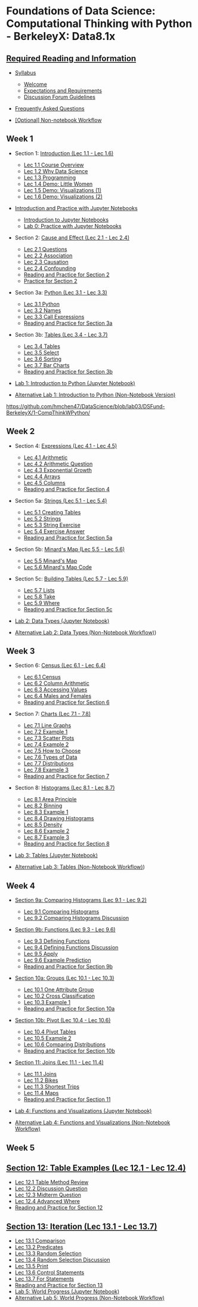 # Foundations of Data Science: Computational Thinking with Python - BerkeleyX: Data8.1x

## [Required Reading and Information](./00-RequiredReading.md)

+ [Syllabus](./00-RequiredReading.md#syllabus)
    + [Welcome](./00-RequiredReading.md#welcome)
    + [Expectations and Requirements](./00-RequiredReading.md#expectations-and-requirements)
    + [Discussion Forum Guidelines](./00-RequiredReading.md#discussion-forum-guidelines)

+ [Frequently Asked Questions](./00-RequiredReading.md#frequently-asked-questions)
+ [[Optional] Non-notebook Workflow](./00-RequiredReading.md#optional-non-notebook-workflow)

## Week 1

+ Section 1: [Introduction (Lec 1.1 - Lec 1.6)](./01-Intro.md)
    + [Lec 1.1 Course Overview](./01-Intro.md#lec-11-course-overview)
    + [Lec 1.2 Why Data Science](./01-Intro.md#lec-12-why-data-science)
    + [Lec 1.3 Programming](./01-Intro.md#lec-13-programming)
    + [Lec 1.4 Demo: Little Women](./01-Intro.md#lec-14-demo-little-women)
    + [Lec 1.5 Demo: Visualizations (1)](./01-Intro.md#lec-15-demo-visualizations-1)
    + [Lec 1.6 Demo: Visualizations (2)](./01-Intro.md#lec-16-demo-visualizations-2)

+ [Introduction and Practice with Jupyter Notebooks](./01a-Jupyter.md#introduction-to-jupyter-notebooks)
    + [Introduction to Jupyter Notebooks](./01a-Jupyter.md#introduction-to-jupyter-notebooks#introduction-to-jupyter-notebooks)
    + [Lab 0: Practice with Jupyter Notebooks](./01a-Jupyter.md#lab-0-practice-with-jupyter-notebooks)

+ Section 2: [Cause and Effect (Lec 2.1 - Lec 2.4)](./02-CauseAndEffect.md)
    + [Lec 2.1 Questions](./02-CauseAndEffect.md#lec-21-questions)
    + [Lec 2.2 Association](./02-CauseAndEffect.md#lec-22-association)
    + [Lec 2.3 Causation](./02-CauseAndEffect.md#lec-23-causation)
    + [Lec 2.4 Confounding](./02-CauseAndEffect.md#lec24-confounding)
    + [Reading and Practice for Section 2](./02-CauseAndEffect.md#reading-and-practice-for-section-2)
    + [Practice for Section 2](./02-CauseAndEffect.md#practice-for-section-2)

+ Section 3a: [Python (Lec 3.1 - Lec 3.3)](./03-PythonTables.md)
    + [Lec 3.1 Python](./03-PythonTables.md#lec-31-python)
    + [Lec 3.2 Names](./03-PythonTables.md#lec-32-names)
    + [Lec 3.3 Call Expressions](./03-PythonTables.md#lec-33-call-expressions)
    + [Reading and Practice for Section 3a](./03-PythonTables.md#reading-and-practice-for-section-3a)

+ Section 3b: [Tables (Lec 3.4 - Lec 3.7)](./03-PythonTables.md#section-3b-tables-lec-34---lec-37)
    + [Lec 3.4 Tables](./03-PythonTables.md#lec-34-tables)
    + [Lec 3.5 Select](./03-PythonTables.md#lec-35-select)
    + [Lec 3.6 Sorting](./03-PythonTables.md#lec-36-sorting)
    + [Lec 3.7 Bar Charts](./03-PythonTables.md#lec-37-bar-charts)
    + [Reading and Practice for Section 3b](./03-PythonTables.md#reading-and-practice-for-section-3b)

+ [Lab 1: Introduction to Python (Jupyter Notebook)](./lab1-IntroPython.md)
+ [Alternative Lab 1: Introduction to Python (Non-Notebook Version)](lab1-IntroPython.md)

https://github.com/hmchen47/DataScience/blob/lab03/DSFund-BerkeleyX/1-CompThinkWPython/
## Week 2

+ Section 4: [Expressions (Lec 4.1 - Lec 4.5)](./04-Expression.md)
    + [Lec 4.1 Arithmetic](./04-Expression.md#lec-41-arithmetic)
    + [Lec 4.2 Arithmetic Question](./04-Expression.md#lec-42-arithmetic-question)
    + [Lec 4.3 Exponential Growth](./04-Expression.md#lec-43-exponential-growth)
    + [Lec 4.4 Arrays](./04-Expression.md#lec-44-arrays)
    + [Lec 4.5 Columns](./04-Expression.md#lec-45-columns)
    + [Reading and Practice for Section 4](./04-Expression.md#reading-and-practice-for-section-4)

+ Section 5a: [Strings (Lec 5.1 - Lec 5.4)](./05-Strings.md)
    + [Lec 5.1 Creating Tables](./05-Strings.md#lec-51-creating-tables)
    + [Lec 5.2 Strings](./05-Strings.md#lec-52-strings)
    + [Lec 5.3 String Exercise](./05-Strings.md#lec-53-string-exercise)
    + [Lec 5.4 Exercise Answer](./05-Strings.md#lec-54-exercise-answer)
    + [Reading and Practice for Section 5a](./05-Strings.md#reading-and-practice-for-section-5a)

+ Section 5b: [Minard's Map (Lec 5.5 - Lec 5.6)](./05-Strings.md#section-5b-minrads-map-lec-55---lec-56)
    + [Lec 5.5 Minard's Map](./05-Strings.md#lec-55-minards-map)
    + [Lec 5.6 Minard's Map Code](./05-Strings.md#lec-56-minards-map-code)

+ Section 5c: [Building Tables (Lec 5.7 - Lec 5.9)](./05-Strings.md#section-5c-building-tables-lec-57---lec-59)
    + [Lec 5.7 Lists](./05-Strings.md#lec-57-lists)
    + [Lec 5.8 Take](./05-Strings.md#lec-58-take)
    + [Lec 5.9 Where](./05-Strings.md#lec-59-where)
    + [Reading and Practice for Section 5c](./05-Strings.md#reading-and-practice-for-section-5c)

+ [Lab 2: Data Types (Jupyter Notebook)](./lab2-DataTypes.md)
+ [Alternative Lab 2: Data Types (Non-Notebook Workflow)](./lab2-DataTypes.md#alternative-lab-2-data-types-non-notebook-workflow))

## Week 3

+ Section 6: [Census (Lec 6.1 - Lec 6.4)](./06-Census.md)
    + [Lec 6.1 Census](./06-Census.md#lec-61-census)
    + [Lec 6.2 Column Arithmetic](./06-Census.md#lec-62-column-arithmetic)
    + [Lec 6.3 Accessing Values](./06-Census.md#lec-63-accessing-values)
    + [Lec 6.4 Males and Females](./06-Census.md#lec-64-males-and-females)
    + [Reading and Practice for Section 6](./06-Census.md#reading-and-practice-for-section-6)

+ Section 7: [Charts (Lec 7.1 - 7.8)](./07-Charts.md)
    + [Lec 7.1 Line Graphs](./07-Charts.md#lec-71-line-graphs)
    + [Lec 7.2 Example 1](./07-Charts.md#lec-72-example-1)
    + [Lec 7.3 Scatter Plots](./07-Charts.md#lec-73-scatter-plots)
    + [Lec 7.4 Example 2](./07-Charts.md#lec-74-example-2)
    + [Lec 7.5 How to Choose](./07-Charts.md#lec-75-how-to-choose)
    + [Lec 7.6 Types of Data](./07-Charts.md#lec-76-types-of-data)
    + [Lec 7.7 Distributions](./07-Charts.md#lec-77-distributions)
    + [Lec 7.8 Example 3](./07-Charts.md#lec-78-example-3)
    + [Reading and Practice for Section 7](./07-Charts.md#reading-and-practice-for-section-7)

+ Section 8: [Histograms (Lec 8.1 - Lec 8.7)](./08-Histograms.md)
    + [Lec 8.1 Area Principle](./08-Histograms.md#lec-81-area-principle)
    + [Lec 8.2 Binning](./08-Histograms.md#lec-82-binning)
    + [Lec 8.3 Example 1](./08-Histograms.md#lec-83-example-1)
    + [Lec 8.4 Drawing Histograms](./08-Histograms.md#lec-84-drawing-histograms)
    + [Lec 8.5 Density](./08-Histograms.md#lec-85-density)
    + [Lec 8.6 Example 2](./08-Histograms.md#lec-86-example-2)
    + [Lec 8.7 Example 3](./08-Histograms.md#lec-87-example-3)
    + [Reading and Practice for Section 8](./08-Histograms.md#reading-and-practice-for-section-8)
+ [Lab 3: Tables (Jupyter Notebook)](./lab3-Tables.md)
+ [Alternative Lab 3: Tables (Non-Notebook Workflow)](./lab3-Tables.md#alternative-lab-3-tables-non-notebook-workflow))


## Week 4 

+ [Section 9a: Comparing Histograms (Lec 9.1 - Lec 9.2)](./09-Functions.md)
    + [Lec 9.1 Comparing Histograms](./09-Functions.md#lec-91-comparing-histograms)
    + [Lec 9.2 Comparing Histograms Discussion](./09-Functions.md#lec-92-comparing-histograms-discussion)

+ [Section 9b: Functions (Lec 9.3 - Lec 9.6)](./09-Functions.md#09-Functions.md#section-9b-functions-lec-93---lec-96)
    + [Lec 9.3 Defining Functions](./09-Functions.md#lec-93-defining-functions)
    + [Lec 9.4 Defining Functions Discussion](./09-Functions.md#lec-94-lec-94-defining-functions-discussion)
    + [Lec 9.5 Apply](./09-Functions.md#lec-95-apply)
    + [Lec 9.6 Example Prediction](./09-Functions.md#lec-96-example-prediction)
    + [Reading and Practice for Section 9b](./09-Functions.md#reading-and-practice-for-section-9)

+ [Section 10a: Groups (Lec 10.1 - Lec 10.3)](./10-Groups.md)
    + [Lec 10.1 One Attribute Group](./10-Groups.md#lec-101-one-attribute-group)
    + [Lec 10.2 Cross Classification](./10-Groups.md#lec-102-cross-classification)
    + [Lec 10.3 Example 1](./10-Groups.md#lec-103-example-1)
    + [Reading and Practice for Section 10a](./10-Groups.md#reading-and-practice-for-section-10a)

+ [Section 10b: Pivot (Lec 10.4 - Lec 10.6)](./10-Groups.md#section-10b-pivot-lec-104---lec-106)
    + [Lec 10.4 Pivot Tables](./10-Groups.md#lec-104-pivot-tables)
    + [Lec 10.5 Example 2](./10-Groups.md#lec-105-example-2)
    + [Lec 10.6 Comparing Distributions](./10-Groups.md#lec-106-comparing-distributions)
    + [Reading and Practice for Section 10b](./10-Groups.md#reading-and-practice-for-section-10b)

+ [Section 11: Joins (Lec 11.1 - Lec 11.4)](./11-Joins.md)
    + [Lec 11.1 Joins](./11-Joins.md#lec-111-joins)
    + [Lec 11.2 Bikes](./11-Joins.md#lec-112-bikes)
    + [Lec 11.3 Shortest Trips](./11-Joins.md#lec-113-shortest-trips)
    + [Lec 11.4 Maps](./11-Joins.md#lec-114-maps)
    + [Reading and Practice for Section 11](./11-Joins.md#reading-and-practice-for-section-11)
+ [Lab 4: Functions and Visualizations (Jupyter Notebook)](./lab04-FuncVisual.md#lab-4-functions-and-visualizations)
+ [Alternative Lab 4: Functions and Visualizations (Non-Notebook Workflow)](./lab04-FuncVisual.md#alternative-lab-4-functions-and-visualizations-non-notebook-workflow)


## Week 5

## [Section 12: Table Examples (Lec 12.1 - Lec 12.4)](./12-TableExamples.md)

+ [Lec 12.1 Table Method Review](./12-TableExamples.md#lec-121-table-method-review)
+ [Lec 12.2 Discussion Question](./12-TableExamples.md#lec-122-discussion-question)
+ [Lec 12.3 Midterm Question](./12-TableExamples.md#lec-123-midterm-question)
+ [Lec 12.4 Advanced Where](./12-TableExamples.md#lec-124-advanced-where)
+ [Reading and Practice for Section 12](./12-TableExamples.md#reading-and-practice-for-section-12)


## [Section 13: Iteration (Lec 13.1 - Lec 13.7)](./13-Iteration.md)

+ [Lec 13.1 Comparison](./13-Iteration.md#lec-131-comparison)
+ [Lec 13.2 Predicates](./13-Iteration.md#lec-132-predicates)
+ [Lec 13.3 Random Selection](./13-Iteration.md#lec-133-random-selection)
+ [Lec 13.4 Random Selection Discussion](./13-Iteration.md#lec-134-random-selection-discussion)
+ [Lec 13.5 Print](./13-Iteration.md#lec-135-print)
+ [Lec 13.6 Control Statements](./13-Iteration.md#lec-136-control-statements)
+ [Lec 13.7 For Statements](./13-Iteration.md#lec-137-for-statements)
+ [Reading and Practice for Section 13](./13-Iteration.md#reading-and-practice-for-section-13)
+ [Lab 5: World Progress (Jupyter Notebook)](./lab05-WorldProgress.md)
+ [Alternative Lab 5: World Progress (Non-Notebook Workflow)](./lab05-WorldProgress.md#alternative-lab-5-world-progress-non-notebook-workflow)



